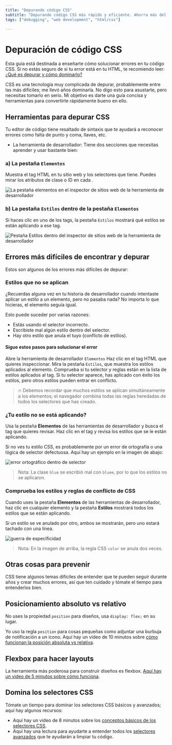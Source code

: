 ```yaml
---
title: "Depurando código CSS"
subtitle: "Depurando código CSS más rápido y eficiente. Ahorra más del 50% de tu tiempo de depuración al programar CSS."
tags: ["debugging", "web development", "html/css"]

--- 
```


# Depuración de código CSS

Esta guía está destinada a enseñarte cómo solucionar errores en tu código CSS. Si no estás seguro de si tu error está en tu HTML, te recomiendo leer: [¿Qué es depurar y cómo dominarlo?](https://4geeks.com/es/lesson/que-es-depurar-codigo)

CSS es una tecnología muy complicada de depurar, probablemente entre las más difíciles; me llevó años dominarla. No digo esto para asustarte, pero necesitas tomarlo en serio. Mi objetivo es darte una guía concisa y herramientas para convertirte rápidamente bueno en ello.

## Herramientas para depurar CSS

Tu editor de código tiene resaltado de sintaxis que te ayudará a reconocer errores como falta de punto y coma, llaves, etc.
+ La herramienta de desarrollador: Tiene dos secciones que necesitas aprender y usar bastante bien:

### a) La pestaña `Elementos`

Muestra el tag HTML en tu sitio web y los selectores que tiene. Puedes mirar los atributos de clase o ID en cada <tag>.

![La pestaña elementos en el inspector de sitios web de la herramienta de desarrollador](https://i.imgur.com/oJoH8C3.png?raw=true)

### b) La pestaña `Estilos` dentro de la pestaña `Elementos`

Si haces clic en uno de los tags, la pestaña `Estilos` mostrará qué estilos se están aplicando a ese tag.

![Pestaña Estilos dentro del inspector de sitios web de la herramienta de desarrollador](https://i.imgur.com/UM926NI.png?raw=true)

## Errores más difíciles de encontrar y depurar

Estos son algunos de los errores más difíciles de depurar:

### Estilos que no se aplican

¿Recuerdas alguna vez en tu historia de desarrollador cuando intentaste aplicar un estilo a un elemento, pero no pasaba nada? No importa lo que hicieras, el elemento seguía igual.

Esto puede suceder por varias razones:
- Estás usando el selector incorrecto.
- Escribiste mal algún estilo dentro del selector.
- Hay otro estilo que anula el tuyo (conflicto de estilos).

#### Sigue estos pasos para solucionar el error

Abre la herramienta de desarrollador `Elementos`
Haz clic en el tag HTML que quieres inspeccionar.
Mira la pestaña `Estilos`, que muestra los estilos aplicados al elemento.
Comprueba si tu selector y reglas están en la lista de estilos aplicados al tag.
Si tu selector aparece, has aplicado con éxito los estilos, pero otros estilos pueden entrar en conflicto.

> 🔥 Debemos recordar que muchos estilos se aplican simultáneamente a los elementos; el navegador combina todas las reglas heredadas de todos los selectores que has creado.

### ¿Tu estilo no se está aplicando?

Usa la pestaña **Elementos** de las herramientas de desarrollador y busca el tag que quieres revisar. Haz clic en el tag y revisa los estilos que se le están aplicando.

Si no ves tu estilo CSS, es probablemente por un error de ortografía o una lógica de selector defectuosa. Aquí hay un ejemplo en la imagen de abajo:

![error ortográfico dentro de selector](https://storage.googleapis.com/breathecode-asset-images/misspelling-on-css-selector.gif?raw=true)

> Nota: La clase `blue` se escribió mal con `bluee`, por lo que los estilos no se aplicaron.

### Comprueba los estilos y reglas de conflicto de CSS

Cuando uses la pestaña **Elementos** de las herramientas de desarrollador, haz clic en cualquier elemento y la pestaña **Estilos** mostrará todos los estilos que se están aplicando.

Si un estilo se ve anulado por otro, ambos se mostrarán, pero uno estará tachado con una línea.

![guerra de especificidad](https://i.imgur.com/Gp7hOvA.png?raw=true)

> Nota: En la imagen de arriba, la regla CSS `color` se anula dos veces.

## Otras cosas para prevenir

CSS tiene algunos temas difíciles de entender que te pueden seguir durante años y crear muchos errores, así que ten cuidado y tómate el tiempo para entenderlos bien.

## Posicionamiento absoluto vs relativo

No uses la propiedad `position` para diseños, usa `display: flex;` en su lugar.

Yo uso la regla `position` para cosas pequeñas como adjuntar una burbuja de notificación a un icono. Aquí hay un video de 10 minutos sobre [cómo funcionan la posición absoluta vs relativa](https://www.loom.com/share/3715da41c2ec45be8711c4f8944e406b).

## Flexbox para hacer layouts

La herramienta más poderosa para construir diseños es flexbox. [Aquí hay un video de 5 minutos sobre cómo funciona](https://www.youtube.com/watch?v=ZRc2vUF92e8).

## Domina los selectores CSS

Tómate un tiempo para dominar los selectores CSS básicos y avanzados; aquí hay algunos recursos:

- Aquí hay un video de 8 minutos sobre los [conceptos básicos de los selectores CSS](https://www.youtube.com/watch?v=0Wt1n0wvSe8).
- Aquí hay una lectura para ayudarte a entender todos los [selectores avanzados](https://4geeks.com/es/lesson/mastering-css-selectors-es) que te ayudarán a limpiar tu código. 






